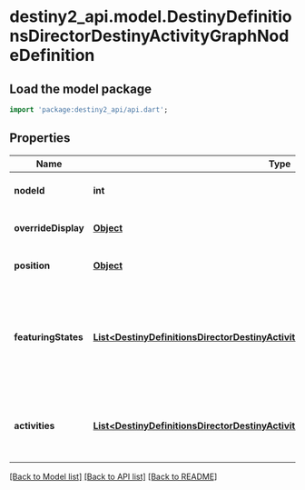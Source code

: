 # destiny2_api.model.DestinyDefinitionsDirectorDestinyActivityGraphNodeDefinition

## Load the model package
```dart
import 'package:destiny2_api/api.dart';
```

## Properties
Name | Type | Description | Notes
------------ | ------------- | ------------- | -------------
**nodeId** | **int** | An identifier for the Activity Graph Node, only guaranteed to be unique within its parent Activity Graph. | [optional] [default to null]
**overrideDisplay** | [**Object**](Object.md) | The node *may* have display properties that override the active Activity&#39;s display properties. | [optional] [default to null]
**position** | [**Object**](Object.md) | The position on the map for this node. | [optional] [default to null]
**featuringStates** | [**List&lt;DestinyDefinitionsDirectorDestinyActivityGraphNodeFeaturingStateDefinition&gt;**](DestinyDefinitionsDirectorDestinyActivityGraphNodeFeaturingStateDefinition.md) | The node may have various visual accents placed on it, or styles applied. These are the list of possible styles that the Node can have. The game iterates through each, looking for the first one that passes a check of the required game/character/account state in order to show that style, and then renders the node in that style. | [optional] [default to []]
**activities** | [**List&lt;DestinyDefinitionsDirectorDestinyActivityGraphNodeActivityDefinition&gt;**](DestinyDefinitionsDirectorDestinyActivityGraphNodeActivityDefinition.md) | The node may have various possible activities that could be active for it, however only one may be active at a time. See the DestinyActivityGraphNodeActivityDefinition for details. | [optional] [default to []]

[[Back to Model list]](../README.md#documentation-for-models) [[Back to API list]](../README.md#documentation-for-api-endpoints) [[Back to README]](../README.md)


